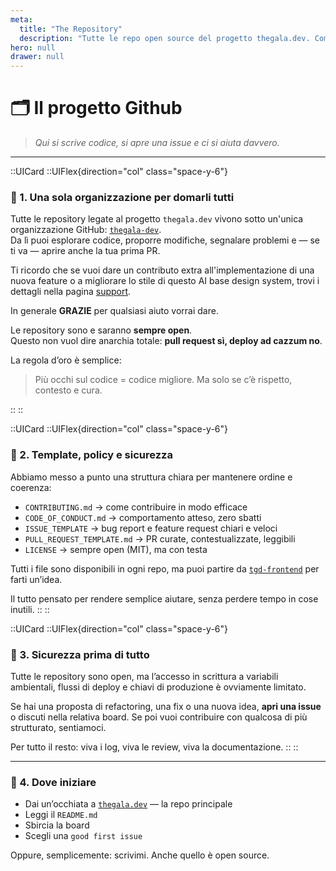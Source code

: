 ```yaml
---
meta:
  title: "The Repository"
  description: "Tutte le repo open source del progetto thegala.dev. Come contribuire, cosa aspettarsi e dove iniziare."
hero: null
drawer: null
---
```


# 🗂️ Il progetto Github

> *Qui si scrive codice, si apre una issue e ci si aiuta davvero.*

---

::UICard
::UIFlex{direction="col" class="space-y-6"}
### 🧠 1. Una sola organizzazione per domarli tutti

Tutte le repository legate al progetto `thegala.dev` vivono sotto un'unica organizzazione GitHub: [`thegala-dev`](https://github.com/thegala-dev).  
Da lì puoi esplorare codice, proporre modifiche, segnalare problemi e — se ti va — aprire anche la tua prima PR.

Ti ricordo che se vuoi dare un contributo extra all'implementazione di una nuova feature o a migliorare lo stile di questo AI base design system, trovi i dettagli nella pagina [support](/support).

In generale **GRAZIE** per qualsiasi aiuto vorrai dare.

Le repository sono e saranno **sempre open**.  
Questo non vuol dire anarchia totale: **pull request sì, deploy ad cazzum no**.

La regola d’oro è semplice:

> Più occhi sul codice = codice migliore. Ma solo se c’è rispetto, contesto e cura.

::
::

::UICard
::UIFlex{direction="col" class="space-y-6"}
### 🧰 2. Template, policy e sicurezza

Abbiamo messo a punto una struttura chiara per mantenere ordine e coerenza:

- `CONTRIBUTING.md` → come contribuire in modo efficace
- `CODE_OF_CONDUCT.md` → comportamento atteso, zero sbatti
- `ISSUE_TEMPLATE` → bug report e feature request chiari e veloci
- `PULL_REQUEST_TEMPLATE.md` → PR curate, contestualizzate, leggibili
- `LICENSE` → sempre open (MIT), ma con testa

Tutti i file sono disponibili in ogni repo, ma puoi partire da [`tgd-frontend`](https://github.com/thegala-dev/tgd-frontend) per farti un’idea.

Il tutto pensato per rendere semplice aiutare, senza perdere tempo in cose inutili.
::
::

::UICard
::UIFlex{direction="col" class="space-y-6"}
### 🔐 3. Sicurezza prima di tutto

Tutte le repository sono open, ma l’accesso in scrittura a variabili ambientali, flussi di deploy e chiavi di produzione è ovviamente limitato.

Se hai una proposta di refactoring, una fix o una nuova idea, **apri una issue** o discuti nella relativa board. Se poi vuoi contribuire con qualcosa di più strutturato, sentiamoci.

Per tutto il resto: viva i log, viva le review, viva la documentazione.
::
::

---

### 🧭 4. Dove iniziare

- Dai un’occhiata a [`thegala.dev`](https://github.com/thegala-dev/thegala.dev) — la repo principale
- Leggi il `README.md`
- Sbircia la board
- Scegli una `good first issue`

Oppure, semplicemente: scrivimi. Anche quello è open source.
